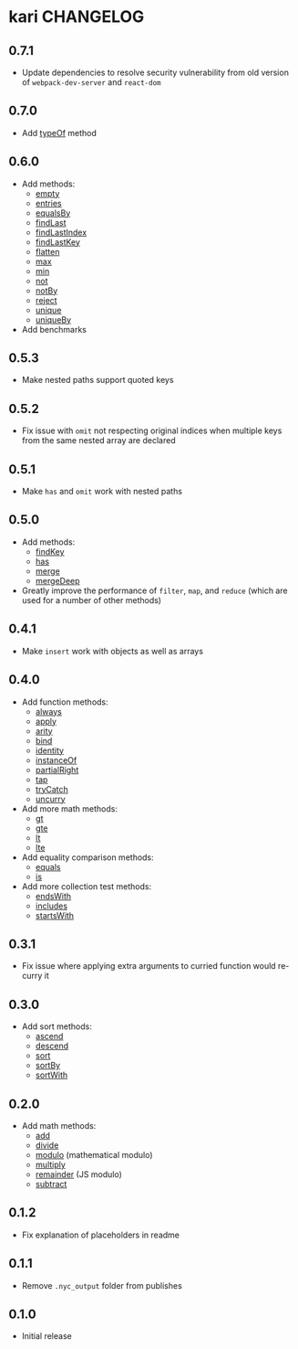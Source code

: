 # kari CHANGELOG

## 0.7.1

- Update dependencies to resolve security vulnerability from old version of `webpack-dev-server` and `react-dom`

## 0.7.0

- Add [typeOf](#README#typeof) method

## 0.6.0

- Add methods:
  - [empty](README.md#empty)
  - [entries](README.md#entries)
  - [equalsBy](README.md#equalsby)
  - [findLast](README.md#findlast)
  - [findLastIndex](README.md#findlastindex)
  - [findLastKey](README.md#findlastkey)
  - [flatten](README.md#flatten)
  - [max](README.md#max)
  - [min](README.md#min)
  - [not](README.md#not)
  - [notBy](README.md#notby)
  - [reject](README.md#reject)
  - [unique](README.md#unique)
  - [uniqueBy](README.md#uniqueby)
- Add benchmarks

## 0.5.3

- Make nested paths support quoted keys

## 0.5.2

- Fix issue with `omit` not respecting original indices when multiple keys from the same nested array are declared

## 0.5.1

- Make `has` and `omit` work with nested paths

## 0.5.0

- Add methods:
  - [findKey](README.md#findkey)
  - [has](README.md#has)
  - [merge](README.md#merge)
  - [mergeDeep](README.md#mergedeep)
- Greatly improve the performance of `filter`, `map`, and `reduce` (which are used for a number of other methods)

## 0.4.1

- Make `insert` work with objects as well as arrays

## 0.4.0

- Add function methods:
  - [always](README.md#always)
  - [apply](README.md#apply)
  - [arity](README.md#arity)
  - [bind](README.md#bind)
  - [identity](README.md#identity)
  - [instanceOf](README.md#instanceof)
  - [partialRight](README.md#partialright)
  - [tap](README.md#tap)
  - [tryCatch](README.md#trycatch)
  - [uncurry](README.md#uncurry)
- Add more math methods:
  - [gt](README.md#gt)
  - [gte](README.md#gte)
  - [lt](README.md#lt)
  - [lte](README.md#lte)
- Add equality comparison methods:
  - [equals](README.md#equals)
  - [is](README.md#is)
- Add more collection test methods:
  - [endsWith](README.md#endswith)
  - [includes](README.md#includes)
  - [startsWith](README.md#startswith)

## 0.3.1

- Fix issue where applying extra arguments to curried function would re-curry it

## 0.3.0

- Add sort methods:
  - [ascend](README.md#ascend)
  - [descend](README.md#descend)
  - [sort](README.md#sort)
  - [sortBy](README.md#sortby)
  - [sortWith](README.md#sortwith)

## 0.2.0

- Add math methods:
  - [add](README.md#add)
  - [divide](README.md#divide)
  - [modulo](README.md#modulo) (mathematical modulo)
  - [multiply](README.md#multiply)
  - [remainder](README.md#remainder) (JS modulo)
  - [subtract](README.md#subtract)

## 0.1.2

- Fix explanation of placeholders in readme

## 0.1.1

- Remove `.nyc_output` folder from publishes

## 0.1.0

- Initial release
